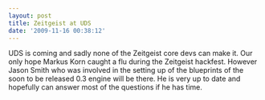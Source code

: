```yaml
---
layout: post
title: Zeitgeist at UDS
date: '2009-11-16 00:38:12'
---
```


UDS is coming and sadly none of the Zeitgeist core devs can make it. Our only hope Markus Korn caught a flu during the Zeitgeist hackfest. However Jason Smith who was involved in the setting up of the blueprints of the soon to be released 0.3 engine will be there. He is very up to date and hopefully can answer most of the questions if he has time.